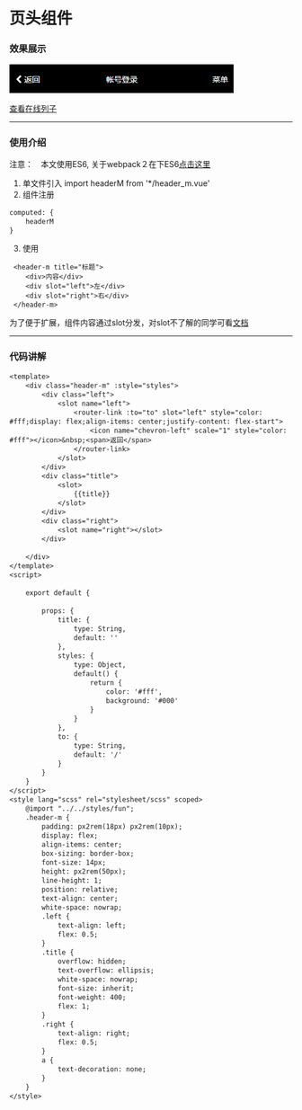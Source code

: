 # 页头组件

### 效果展示

![](./assets/header.png)


[查看在线列子](https://caoshengxiang.github.io/comui/#/ui/header)

------------------------
### 使用介绍


注意：　本文使用ES6, 关于webpack２在下ES6[点击这里]()
1. 单文件引入
import headerM from '*/header_m.vue'
2. 组件注册
```
computed: {
    headerM
}
```
3. 使用
```
 <header-m title="标题">
    <div>内容</div>
    <div slot="left">左</div>
    <div slot="right">右</div>
 </header-m>
```

为了便于扩展，组件内容通过slot分发，对slot不了解的同学可看[文档](https://cn.vuejs.org/v2/guide/components.html#使用插槽分发内容)



---
### 代码讲解

```
<template>
    <div class="header-m" :style="styles">
        <div class="left">
            <slot name="left">
                <router-link :to="to" slot="left" style="color: #fff;display: flex;align-items: center;justify-content: flex-start">
                    <icon name="chevron-left" scale="1" style="color: #fff"></icon>&nbsp;<span>返回</span>
                </router-link>
            </slot>
        </div>
        <div class="title">
            <slot>
                {{title}}
            </slot>
        </div>
        <div class="right">
            <slot name="right"></slot>
        </div>

    </div>
</template>
<script>

    export default {

        props: {
            title: {
                type: String,
                default: ''
            },
            styles: {
                type: Object,
                default() {
                    return {
                        color: '#fff',
                        background: '#000'
                    }
                }
            },
            to: {
                type: String,
                default: '/'
            }
        }
    }
</script>
<style lang="scss" rel="stylesheet/scss" scoped>
    @import "../../styles/fun";
    .header-m {
        padding: px2rem(18px) px2rem(10px);
        display: flex;
        align-items: center;
        box-sizing: border-box;
        font-size: 14px;
        height: px2rem(50px);
        line-height: 1;
        position: relative;
        text-align: center;
        white-space: nowrap;
        .left {
            text-align: left;
            flex: 0.5;
        }
        .title {
            overflow: hidden;
            text-overflow: ellipsis;
            white-space: nowrap;
            font-size: inherit;
            font-weight: 400;
            flex: 1;
        }
        .right {
            text-align: right;
            flex: 0.5;
        }
        a {
            text-decoration: none;
        }
    }
</style>
```